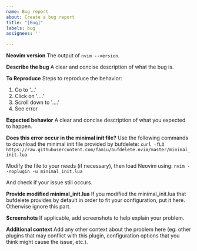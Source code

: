 ```yaml
---
name: Bug report
about: Create a bug report
title: "[Bug]"
labels: bug
assignees: ''

---
```


**Neovim version**
The output of `nvim --version`.

**Describe the bug**
A clear and concise description of what the bug is.

**To Reproduce**
Steps to reproduce the behavior:
1. Go to '...'
2. Click on '....'
3. Scroll down to '....'
4. See error

**Expected behavior**
A clear and concise description of what you expected to happen.

**Does this error occur in the minimal init file?**
Use the following commands to download the minimal init file provided by bufdelete:
`curl -fLO https://raw.githubusercontent.com/famiu/bufdelete.nvim/master/minimal_init.lua`

Modify the file to your needs (if necessary), then load Neovim using:
`nvim --noplugin -u minimal_init.lua`

And check if your issue still occurs.

**Provide modified minimal_init.lua**
If you modified the minimal_init.lua that bufdelete provides by default in order to fit your configuration, put it here. Otherwise ignore this part.

**Screenshots**
If applicable, add screenshots to help explain your problem.

**Additional context**
Add any other context about the problem here (eg: other plugins that may conflict with this plugin, configuration options that you think might cause the issue, etc.).
